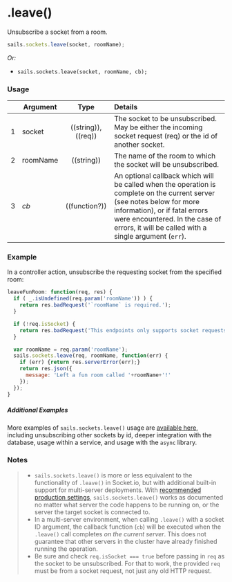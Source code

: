 # .leave()

Unsubscribe a socket from a room.


```js
sails.sockets.leave(socket, roomName);
```

_Or:_
+ `sails.sockets.leave(socket, roomName, cb);`


### Usage

|   | Argument   | Type        | Details |
|---|------------|:-----------:|:--------|
| 1 | socket     | ((string)), ((req)) | The socket to be unsubscribed.  May be either the incoming socket request (req) or the id of another socket.
| 2 | roomName   | ((string))  | The name of the room to which the socket will be unsubscribed.
| 3 | _cb_       | ((function?))| An optional callback which will be called when the operation is complete on the current server (see notes below for more information), or if fatal errors were encountered.  In the case of errors, it will be called with a single argument (`err`).


### Example

In a controller action, unsubscribe the requesting socket from the specified room:

```javascript
leaveFunRoom: function(req, res) {
  if ( _.isUndefined(req.param('roomName')) ) {
    return res.badRequest('`roomName` is required.');
  }

  if (!req.isSocket) {
    return res.badRequest('This endpoints only supports socket requests.');
  }

  var roomName = req.param('roomName');
  sails.sockets.leave(req, roomName, function(err) {
    if (err) {return res.serverError(err);}
    return res.json({
      message: 'Left a fun room called '+roomName+'!'
    });
  });
}
```


##### Additional Examples

More examples of `sails.sockets.leave()` usage are [available here](https://gist.github.com/mikermcneil/971b4e92d833211a0243), including unsubscribing other sockets by id, deeper integration with the database, usage within a service, and usage with the `async` library.


### Notes
> + `sails.sockets.leave()` is more or less equivalent to the functionality of `.leave()` in Socket.io, but with additional built-in support for multi-server deployments.  With [recommended production settings](https://sailsjs.com/documentation/concepts/deployment/scaling), `sails.sockets.leave()` works as documented no matter what server the code happens to be running on, or the server the target socket is connected to.
> + In a multi-server environment, when calling `.leave()` with a socket ID argument, the callback function (`cb`) will be executed when the `.leave()` call completes _on the current server_.  This does not guarantee that other servers in the cluster have already finished running the operation.
> + Be sure and check `req.isSocket === true` before passing in `req` as the socket to be unsubscribed.  For that to work, the provided `req` must be from a socket request, not just any old HTTP request.



<docmeta name="displayName" value=".leave()">
<docmeta name="pageType" value="method">
